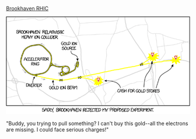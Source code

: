 [Brookhaven RHIC](https://xkcd.com/2007)

![Brookhaven RHIC](./random_comic.png)

"Buddy, you trying to pull something? I can't buy this gold--all the electrons are missing. I could face serious charges!"

